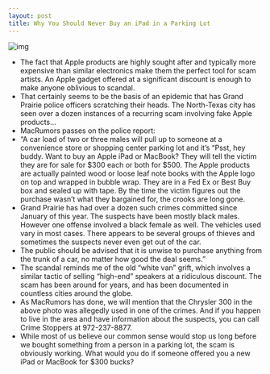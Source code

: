 ```yaml
---
layout: post
title: Why You Should Never Buy an iPad in a Parking Lot
---
```

![img](http://media.idownloadblog.com/wp-content/uploads/2011/08/silverchrysler.jpg)
* The fact that Apple products are highly sought after and typically more expensive than similar electronics make them the perfect tool for scam artists. An Apple gadget offered at a significant discount is enough to make anyone oblivious to scandal.
* That certainly seems to be the basis of an epidemic that has Grand Prairie police officers scratching their heads. The North-Texas city has seen over a dozen instances of a recurring scam involving fake Apple products…
* MacRumors passes on the police report:
* “A car load of two or three males will pull up to someone at a convenience store or shopping center parking lot and it’s “Psst, hey buddy. Want to buy an Apple iPad or MacBook? They will tell the victim they are for sale for $300 each or both for $500. The Apple products are actually painted wood or loose leaf note books with the Apple logo on top and wrapped in bubble wrap. They are in a Fed Ex or Best Buy box and sealed up with tape. By the time the victim figures out the purchase wasn’t what they bargained for, the crooks are long gone.
* Grand Prairie has had over a dozen such crimes committed since January of this year. The suspects have been mostly black males. However one offense involved a black female as well. The vehicles used vary in most cases. There appears to be several groups of thieves and sometimes the suspects never even get out of the car.
* The public should be advised that it is unwise to purchase anything from the trunk of a car, no matter how good the deal seems.”
* The scandal reminds me of the old “white van” grift, which involves a similar tactic of selling “high-end” speakers at a ridiculous discount. The scam has been around for years, and has been documented in countless cities around the globe.
* As MacRumors has done, we will mention that the Chrysler 300 in the above photo was allegedly used in one of the crimes. And if you happen to live in the area and have information about the suspects, you can call Crime Stoppers at 972-237-8877.
* While most of us believe our common sense would stop us long before we bought something from a person in a parking lot, the scam is obviously working. What would you do if someone offered you a new iPad or MacBook for $300 bucks?

